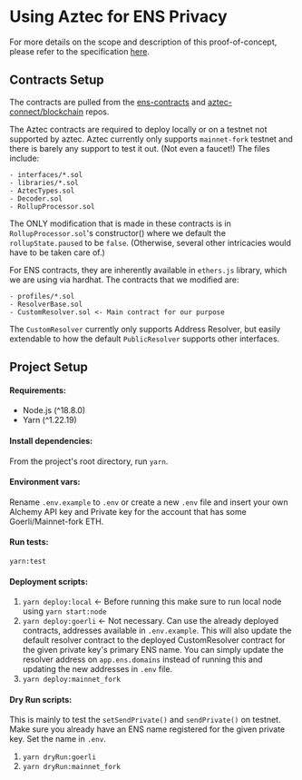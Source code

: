 # Using Aztec for ENS Privacy

For more details on the scope and description of this proof-of-concept, please refer to the specification [here](https://hackmd.io/@cilOhZOYSdepMrS71Goxqg/BkedGj7Cq).

## Contracts Setup

The contracts are pulled from the [ens-contracts](https://github.com/ensdomains/ens-contracts) and [aztec-connect/blockchain](https://github.com/AztecProtocol/aztec-connect/tree/master/blockchain) repos. 

The Aztec contracts are required to deploy locally or on a testnet not supported by aztec. Aztec currently only supports `mainnet-fork` testnet and there is barely any support to test it out. (Not even a faucet!) The files include:
```
- interfaces/*.sol
- libraries/*.sol
- AztecTypes.sol
- Decoder.sol
- RollupProcessor.sol
```
The ONLY modification that is made in these contracts is in `RollupProcessor.sol`'s constructor() where we default the `rollupState.paused` to be `false`. (Otherwise, several other intricacies would have to be taken care of.)

For ENS contracts, they are inherently available in `ethers.js` library, which we are using via hardhat. The contracts that we modified are:
```
- profiles/*.sol
- ResolverBase.sol
- CustomResolver.sol <- Main contract for our purpose
```
The `CustomResolver` currently only supports Address Resolver, but easily extendable to how the default `PublicResolver` supports other interfaces. 

## Project Setup

#### Requirements:

- Node.js (^18.8.0)
- Yarn (^1.22.19)

#### Install dependencies:

From the project's root directory, run `yarn`.

#### Environment vars:

Rename `.env.example` to `.env` or create a new `.env` file and insert your own Alchemy API key and Private key for the account that has some Goerli/Mainnet-fork ETH.

#### Run tests:

`yarn:test`
#### Deployment scripts:

1. `yarn deploy:local` <- Before running this make sure to run local node using `yarn start:node`
2. `yarn deploy:goerli` <- Not necessary. Can use the already deployed contracts, addresses available in `.env.example`. This will also update the default resolver contract to the deployed CustomResolver contract for the given private key's primary ENS name. You can simply update the resolver address on `app.ens.domains` instead of running this and updating the new addresses in `.env` file.
3. `yarn deploy:mainnet_fork`

#### Dry Run scripts:

This is mainly to test the `setSendPrivate()` and `sendPrivate()` on testnet. Make sure you already have an ENS name registered for the given private key. Set the name in `.env`. 

1. `yarn dryRun:goerli`
2. `yarn dryRun:mainnet_fork`